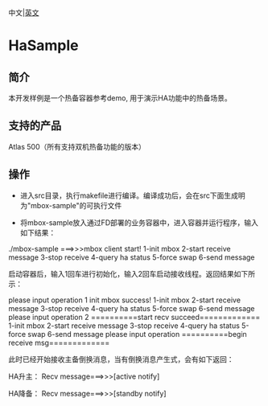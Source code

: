 中文|[英文](README.md)
# HaSample

## 简介

本开发样例是一个热备容器参考demo, 用于演示HA功能中的热备场景。

## 支持的产品
Atlas 500（所有支持双机热备功能的版本）

## 操作

* 进入src目录，执行makefile进行编译。编译成功后，会在src下面生成明为"mbox-sample"的可执行文件

* 将mbox-sample放入通过FD部署的业务容器中，进入容器并运行程序，输入如下结果：

./mbox-sample
===>>>mbox client start!
1-init mbox
2-start receive message
3-stop receive
4-query ha status
5-force swap
6-send message

启动容器后，输入1回车进行初始化，输入2回车启动接收线程。返回结果如下所示：

please input operation
1
init mbox success!
1-init mbox
2-start receive message
3-stop receive
4-query ha status
5-force swap
6-send message
please input operation
2
==========start recv succeed=============
1-init mbox
2-start receive message
3-stop receive
4-query ha status
5-force swap
6-send message
please input operation
==========begin receive msg=============

此时已经开始接收主备倒换消息，当有倒换消息产生式，会有如下返回：

HA升主：
Recv message===>>>[active notify] 

HA降备：
Recv message===>>>[standby notify]



